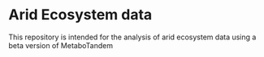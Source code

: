 # Arid Ecosystem data

This repository is intended for the analysis of arid ecosystem data using a beta version of MetaboTandem

